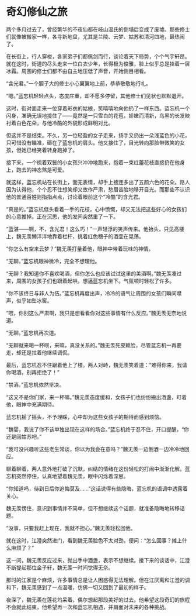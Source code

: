 # 奇幻修仙之旅

两个多月过去了，曾经繁华的不夜仙都在岐山温氏的倒塌后变成了废墟。那些修士们就像被搬家一样，各寻新地盘，尤其是兰陵、云梦、姑苏和清河四地，最热闹了。

在长街上，行人穿梭，各家弟子们都佩剑而行，谈论着天下局势，个个气宇轩昂。就在这时，街道的尽头走来一位白衣少年，长得极为俊雅，脸上似乎总是挂着一层冰霜。周围的修士们都不由自主地压低了声音，开始侧目相看。

“含光君。”一个胆子大的修士小心翼翼地上前，恭恭敬敬地行礼。

“嗯。”蓝忘机轻轻点头，态度庄重，却不愿多停留，其他修士们见状也默默退开。

这时，街对面走来一位穿着彩衣的姑娘，笑嘻嘻地向他扔了一样东西。蓝忘机一个闪身，准确无误地接住了——竟然是一只雪白的花苞，娇嫩而清新，乌黑的长发映衬着白色花朵，与他冷酷的外貌形成鲜明对比。

但这并不是结束。不久，另一位轻盈的女子走来，扬手又扔出一朵浅蓝色的小花，只可惜没有瞄准，砸在了蓝忘机的肩头。他又接住了，目光转向那脸带微笑的女孩，但她已经笑着转身跑掉了。

接下来，一个梳着双鬟的小女孩兴冲冲地跑来，抱着一束红蕾花枝直接扔在他身上，跑去的神态煞是可爱。

就这样，蓝忘机站在长街上，面无表情，却手上接连多出了五颜六色的花朵。路人因为认得他，个个忍不住想笑却又故作严肃，愁眉苦脸地移开目光。而那些不认识他的普通百姓则指指点点，讨论着眼前这个“冷酷”的含光君。

“真是的。”蓝忘机低头看着一手的花枝，心中愤慨，却又无法把这些好心的女孩们的心意推掉。正在沉思，他的发间突然重了一下。

“蓝湛——啊，不，含光君！这么巧！”一声轻浮的笑声传来。他抬头，只见高楼上，魏无羡懒洋洋地靠着栏杆，挑着红色穗子的酒壶在晃荡。

“你怎么有空来云梦？”魏无羡打量着他，眼神中带着玩味的神情。

“无聊。”蓝忘机眼神微冷，完全不想理他。

“无聊？我知道你不喜欢喝酒，但你怎么也应该试试这里的美酒啊。”魏无羡凑过来，周围的女孩子们也跟着起哄，想逼蓝忘机坐下。气氛顿时轻松了许多。

“你不该终日与非人为伍。”蓝忘机再度出声，冷冷的语气让周围的女孩们瞬间噤声，似乎如坠冰窖。

“喂，你别这么严肃啊，我只是想看看你对这些事情有什么反应。”魏无羡无奈地说道。

“无聊。”蓝忘机再次道。

“无聊就来喝一杯呗，来嘛，真没关系的。”魏无羡死皮赖脸，尽管蓝忘机一再要走，却还是拉着他继续调侃。

最后，蓝忘机忍不住跟着他上了楼。两人对峙，魏无羡笑着道：“难得你来，我请你喝酒，别再拒绝了！”

“禁酒。”蓝忘机依然坚决。

“这又不是你们家，来一杯嘛。”魏无羡态度缓和，女孩子们也纷纷搬出酒盏，盯着他，眼神中充满期待。

蓝忘机摇了摇头，不予理睬，心中却为这些女孩子的期待而感到烦恼。

“魏婴，我说了你不该单独出现在这样的场合。”蓝忘机终于忍不住，开口提醒，“你还是回姑苏吧。”

“我可没兴趣听这些老生常谈，你以为我会在意吗？”魏无羡一边倒酒一边冷冷地回应。

聊着聊着，两人意外地打破了沉默，纠结的情绪在这份轻松的打闹中渐渐化解。蓝忘机突然停住，认真地望着魏无羡，眼中闪烁着深思。

“你知道吗，待到日后你追悔莫及……”这话说得有些隐晦，蓝忘机的语调中透露着关心。

魏无羡愣住，意识到事情并不简单，但不想继续这个话题，就准备隐晦地转移话题。

“没事，只要我赶上现在，我就不担心。”魏无羡轻松回他。

就在这时，江澄突然进门，看到魏无羡脸色不太对劲，便问：“怎么回事？摊上什么麻烦了？”

这一问，魏无羡反应过来，抛出手中酒盏，表示不想继续。接下来的谈话中，江澄不断提起那位金子轩，魏无羡一时间觉得无奈。

那时的江家是个麻烦，许多事情总是让人困惑得无法理解。但在江厌离和江澄的调和下，魏无羡感到了一点温暖，仿佛一切又回到了最初的样子。

夜深了，魏无羡在莲花坞呆着，偶尔想起那段美好的过去。他希望这段奇幻的旅程不会就此结束，他希望再一次和蓝忘机相遇，并肩面对未来的各种挑战。